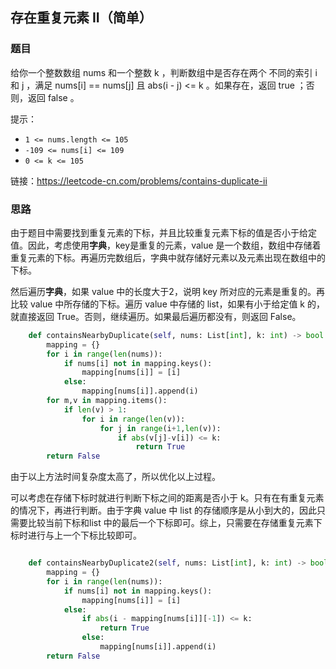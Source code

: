 ## 存在重复元素 II（简单）

### 题目

给你一个整数数组 nums 和一个整数 k ，判断数组中是否存在两个 不同的索引 i 和 j ，满足 nums[i] == nums[j] 且 abs(i - j) <= k 。如果存在，返回 true ；否则，返回 false 。

提示：

- `1 <= nums.length <= 105`
- `-109 <= nums[i] <= 109`
- `0 <= k <= 105`

链接：https://leetcode-cn.com/problems/contains-duplicate-ii

### 思路

由于题目中需要找到重复元素的下标，并且比较重复元素下标的值是否小于给定值。因此，考虑使用**字典**，key是重复的元素，value 是一个数组，数组中存储着重复元素的下标。再遍历完数组后，字典中就存储好元素以及元素出现在数组中的下标。

然后遍历**字典**，如果 value 中的长度大于2，说明 key 所对应的元素是重复的。再比较 value 中所存储的下标。遍历 value 中存储的 list，如果有小于给定值 k 的，就直接返回 True。否则，继续遍历。如果最后遍历都没有，则返回 False。

```python
    def containsNearbyDuplicate(self, nums: List[int], k: int) -> bool:
        mapping = {}
        for i in range(len(nums)):
            if nums[i] not in mapping.keys():
                mapping[nums[i]] = [i]
            else:
                mapping[nums[i]].append(i)
        for m,v in mapping.items():
            if len(v) > 1:
                for i in range(len(v)):
                    for j in range(i+1,len(v)):
                        if abs(v[j]-v[i]) <= k:
                            return True
        return False
```

由于以上方法时间复杂度太高了，所以优化以上过程。

可以考虑在存储下标时就进行判断下标之间的距离是否小于 k。只有在有重复元素的情况下，再进行判断。由于字典 value 中 list 的存储顺序是从小到大的，因此只需要比较当前下标和list 中的最后一个下标即可。综上，只需要在存储重复元素下标时进行与上一个下标比较即可。

```python

    def containsNearbyDuplicate2(self, nums: List[int], k: int) -> bool:
        mapping = {}
        for i in range(len(nums)):
            if nums[i] not in mapping.keys():
                mapping[nums[i]] = [i]
            else:
                if abs(i - mapping[nums[i]][-1]) <= k:
                    return True
                else:
                    mapping[nums[i]].append(i)
        return False

```



